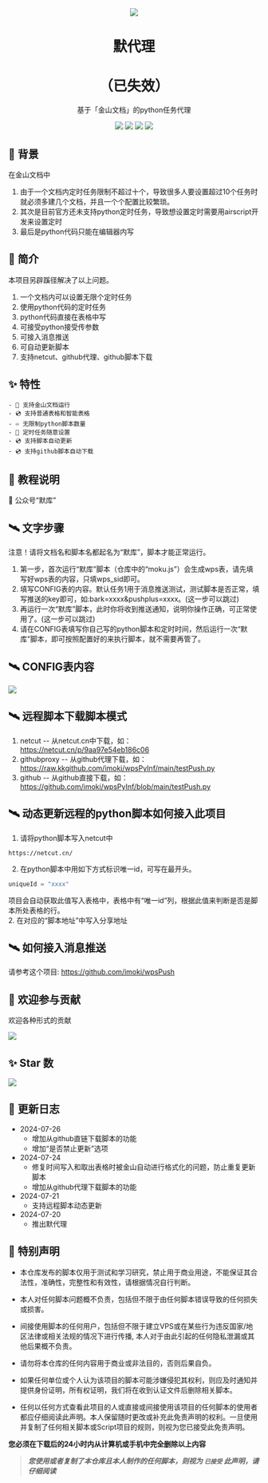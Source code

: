 <div align="center">
    <img src="https://socialify.git.ci/imoki/wpsPyInf/image?description=1&font=Rokkitt&forks=1&issues=1&language=1&owner=1&pattern=Circuit%20Board&pulls=1&stargazers=1&theme=Dark">
<h1>默代理</h1>
<h1>（已失效）</h1>
基于「金山文档」的python任务代理

<div id="shield">

[![][github-stars-shield]][github-stars-link]
[![][github-forks-shield]][github-forks-link]
[![][github-issues-shield]][github-issues-link]
[![][github-contributors-shield]][github-contributors-link]

<!-- SHIELD GROUP -->
</div>
</div>

## 👑 背景
在金山文档中  
1. 由于一个文档内定时任务限制不超过十个，导致很多人要设置超过10个任务时就必须多建几个文档，并且一个个配置比较繁琐。  
2. 其次是目前官方还未支持python定时任务，导致想设置定时需要用airscript开发来设置定时  
3. 最后是python代码只能在编辑器内写  

## 🎊 简介
本项目另辟蹊径解决了以上问题。  
1. 一个文档内可以设置无限个定时任务
2. 使用python代码的定时任务
3. python代码直接在表格中写
4. 可接受python接受传参数
5. 可接入消息推送
6. 可自动更新脚本
7. 支持netcut、github代理、github脚本下载

## ✨ 特性
    - 📀 支持金山文档运行
    - 💿 支持普通表格和智能表格
    - ♾️ 无限制python脚本数量
    - 💽 定时任务随意设置
    - 💿 支持脚本自动更新
    - 💿 支持github脚本自动下载
    
## 🍨 教程说明
💬 公众号“默库”

## 🛰️ 文字步骤
注意！请将文档名和脚本名都起名为“默库”，脚本才能正常运行。  
1. 第一步，首次运行“默库”脚本（仓库中的“moku.js”）会生成wps表，请先填写好wps表的内容，只填wps_sid即可。
2. 填写CONFIG表的内容。默认任务1用于消息推送测试，测试脚本是否正常，填写推送的key即可，如:bark=xxxx&pushplus=xxxx。(这一步可以跳过)
3. 再运行一次“默库”脚本，此时你将收到推送通知，说明你操作正确，可正常使用了。(这一步可以跳过)
4. 请在CONFIG表填写你自己写的python脚本和定时时间，然后运行一次“默库”脚本，即可按照配置好的来执行脚本，就不需要再管了。

## 🛰️ CONFIG表内容
![](https://s3.bmp.ovh/imgs/2024/07/26/d4f569687ade2c29.png)

## 🛰️ 远程脚本下载脚本模式
1. netcut   --  从netcut.cn中下载，如：https://netcut.cn/p/9aa97e54eb186c06
2. githubproxy  --  从github代理下载，如：https://raw.kkgithub.com/imoki/wpsPyInf/main/testPush.py
3. github   --  从github直接下载，如：https://github.com/imoki/wpsPyInf/blob/main/testPush.py

## 🛰️ 动态更新远程的python脚本如何接入此项目
1. 请将python脚本写入netcut中
```
https://netcut.cn/
```  
2. 在python脚本中用如下方式标识唯一id，可写在最开头。  
```python
uniqueId = "xxxx"
```  
项目会自动获取此值写入表格中，表格中有“唯一id”列，根据此值来判断是否是脚本所处表格的行。   
2. 在对应的“脚本地址”中写入分享地址  

## 🛰️ 如何接入消息推送
请参考这个项目: https://github.com/imoki/wpsPush  

## 🤝 欢迎参与贡献
欢迎各种形式的贡献

[![][pr-welcome-shield]][pr-welcome-link]

<!-- ### 💗 感谢我们的贡献者
[![][github-contrib-shield]][github-contrib-link] -->


## ✨ Star 数

[![][starchart-shield]][starchart-link]

## 📝 更新日志 
- 2024-07-26
    * 增加从github直链下载脚本的功能
    * 增加“是否禁止更新”选项
- 2024-07-24
    * 修复时间写入和取出表格时被金山自动进行格式化的问题，防止重复更新脚本
    * 增加从github代理下载脚本的功能
- 2024-07-21
    * 支持远程脚本动态更新
- 2024-07-20
    * 推出默代理

## 📌 特别声明

- 本仓库发布的脚本仅用于测试和学习研究，禁止用于商业用途，不能保证其合法性，准确性，完整性和有效性，请根据情况自行判断。

- 本人对任何脚本问题概不负责，包括但不限于由任何脚本错误导致的任何损失或损害。

- 间接使用脚本的任何用户，包括但不限于建立VPS或在某些行为违反国家/地区法律或相关法规的情况下进行传播, 本人对于由此引起的任何隐私泄漏或其他后果概不负责。

- 请勿将本仓库的任何内容用于商业或非法目的，否则后果自负。

- 如果任何单位或个人认为该项目的脚本可能涉嫌侵犯其权利，则应及时通知并提供身份证明，所有权证明，我们将在收到认证文件后删除相关脚本。

- 任何以任何方式查看此项目的人或直接或间接使用该项目的任何脚本的使用者都应仔细阅读此声明。本人保留随时更改或补充此免责声明的权利。一旦使用并复制了任何相关脚本或Script项目的规则，则视为您已接受此免责声明。

**您必须在下载后的24小时内从计算机或手机中完全删除以上内容**

> ***您使用或者复制了本仓库且本人制作的任何脚本，则视为 `已接受` 此声明，请仔细阅读***

<!-- LINK GROUP -->
[github-codespace-link]: https://codespaces.new/imoki/wpsPyInf
[github-codespace-shield]: https://github.com/imoki/wpsPyInf/blob/main/images/codespaces.png?raw=true
[github-contributors-link]: https://github.com/imoki/wpsPyInf/graphs/contributors
[github-contributors-shield]: https://img.shields.io/github/contributors/imoki/wpsPyInf?color=c4f042&labelColor=black&style=flat-square
[github-forks-link]: https://github.com/imoki/wpsPyInf/network/members
[github-forks-shield]: https://img.shields.io/github/forks/imoki/wpsPyInf?color=8ae8ff&labelColor=black&style=flat-square
[github-issues-link]: https://github.com/imoki/wpsPyInf/issues
[github-issues-shield]: https://img.shields.io/github/issues/imoki/wpsPyInf?color=ff80eb&labelColor=black&style=flat-square
[github-stars-link]: https://github.com/imoki/wpsPyInf/stargazers
[github-stars-shield]: https://img.shields.io/github/stars/imoki/wpsPyInf?color=ffcb47&labelColor=black&style=flat-square
[github-releases-link]: https://github.com/imoki/wpsPyInf/releases
[github-releases-shield]: https://img.shields.io/github/v/release/imoki/wpsPyInf?labelColor=black&style=flat-square
[github-release-date-link]: https://github.com/imoki/wpsPyInf/releases
[github-release-date-shield]: https://img.shields.io/github/release-date/imoki/wpsPyInf?labelColor=black&style=flat-square
[pr-welcome-link]: https://github.com/imoki/wpsPyInf/pulls
[pr-welcome-shield]: https://img.shields.io/badge/🤯_pr_welcome-%E2%86%92-ffcb47?labelColor=black&style=for-the-badge
[github-contrib-link]: https://github.com/imoki/wpsPyInf/graphs/contributors
[github-contrib-shield]: https://contrib.rocks/image?repo=imoki%2Fsign_script
[docker-pull-shield]: https://img.shields.io/docker/pulls/imoki/wpsPyInf?labelColor=black&style=flat-square
[docker-pull-link]: https://hub.docker.com/repository/docker/imoki/wpsPyInf
[docker-size-shield]: https://img.shields.io/docker/image-size/imoki/wpsPyInf?labelColor=black&style=flat-square
[docker-size-link]: https://hub.docker.com/repository/docker/imoki/wpsPyInf
[docker-stars-shield]: https://img.shields.io/docker/stars/imoki/wpsPyInf?labelColor=black&style=flat-square
[docker-stars-link]: https://hub.docker.com/repository/docker/imoki/wpsPyInf
[starchart-shield]: https://api.star-history.com/svg?repos=imoki/wpsPyInf&type=Date
[starchart-link]: https://api.star-history.com/svg?repos=imoki/wpsPyInf&type=Date

